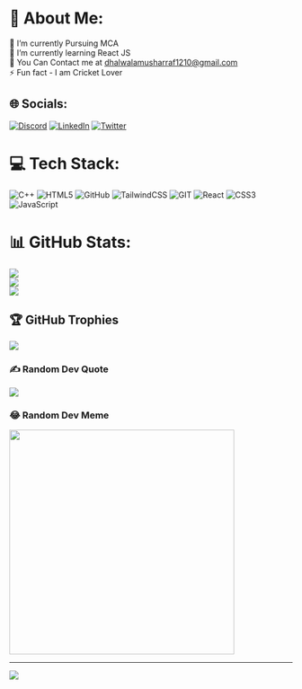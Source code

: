 # 💫 About Me:
🔭 I’m currently Pursuing MCA<br>🌱 I’m currently learning React JS<br>💬 You Can Contact me at dhalwalamusharraf1210@gmail.com<br>⚡ Fun fact - I am Cricket Lover 


## 🌐 Socials:
[![Discord](https://img.shields.io/badge/Discord-%237289DA.svg?logo=discord&logoColor=white)](https://discordapp.com/users/793868732799516703) [![LinkedIn](https://img.shields.io/badge/LinkedIn-%230077B5.svg?logo=linkedin&logoColor=white)](https://www.linkedin.com/in/musharraf-dhalwala-web-developer-msu-mca) [![Twitter](https://img.shields.io/badge/Twitter-%231DA1F2.svg?logo=Twitter&logoColor=white)](https://twitter.com/i_m_musharraf) 

# 💻 Tech Stack:
![C++](https://img.shields.io/badge/c++-%2300599C.svg?style=flat&logo=c%2B%2B&logoColor=white) ![HTML5](https://img.shields.io/badge/html5-%23E34F26.svg?style=flat&logo=html5&logoColor=white) ![GitHub](https://img.shields.io/badge/GitHub-%23121011.svg?style=flat&logo=github&logoColor=white) ![TailwindCSS](https://img.shields.io/badge/tailwindcss-%2338B2AC.svg?style=flat&logo=tailwind-css&logoColor=white) ![GIT](https://img.shields.io/badge/Git-fc6d26?style=flat&logo=git&logoColor=white) ![React](https://img.shields.io/badge/react-%2320232a.svg?style=flat&logo=react&logoColor=%2361DAFB) ![CSS3](https://img.shields.io/badge/css3-%231572B6.svg?style=flat&logo=css3&logoColor=white) ![JavaScript](https://img.shields.io/badge/javascript-%23323330.svg?style=flat&logo=javascript&logoColor=%23F7DF1E)
# 📊 GitHub Stats:
![](https://github-readme-stats.vercel.app/api?username=mush18&theme=dracula&hide_border=false&include_all_commits=true&count_private=false)<br/>
![](https://github-readme-streak-stats.herokuapp.com/?user=mush18&theme=dracula&hide_border=false)<br/>
![](https://github-readme-stats.vercel.app/api/top-langs/?username=mush18&theme=dracula&hide_border=false&include_all_commits=true&count_private=false&layout=compact)

## 🏆 GitHub Trophies
![](https://github-profile-trophy.vercel.app/?username=mush18&theme=radical&no-frame=false&no-bg=true&margin-w=4)

### ✍️ Random Dev Quote
![](https://quotes-github-readme.vercel.app/api?type=horizontal&theme=radical)

### 😂 Random Dev Meme
<img src='https://randommeme-five.vercel.app/' style="height: 400px;"/>

---
[![](https://visitcount.itsvg.in/api?id=mush18&icon=5&color=0)](https://visitcount.itsvg.in)

<!-- Proudly created with GPRM ( https://gprm.itsvg.in ) -->
